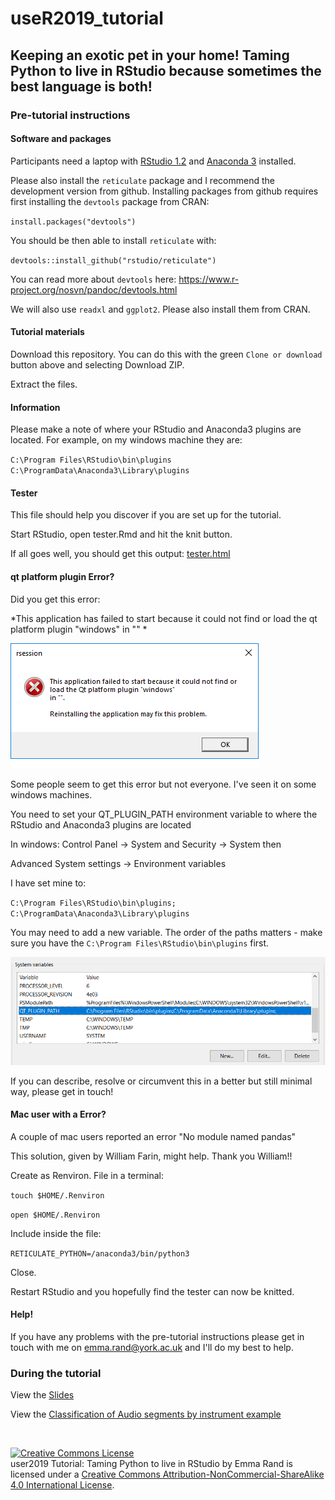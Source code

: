 # useR2019_tutorial

## Keeping an exotic pet in your home! Taming Python to live in RStudio because sometimes the best language is both!

### Pre-tutorial instructions

#### Software and packages

Participants need a laptop with [RStudio 1.2](https://www.rstudio.com/products/rstudio/) and [Anaconda 3](https://www.anaconda.com/distribution/) installed. 

Please also install the `reticulate` package and I recommend the development version from github. Installing packages from github requires first installing the `devtools` package from CRAN:

`install.packages("devtools")`

You should be then able to install `reticulate` with:

`devtools::install_github("rstudio/reticulate")`

You can read more about `devtools` here: https://www.r-project.org/nosvn/pandoc/devtools.html

We will also use `readxl` and `ggplot2`. Please also install them from CRAN.


#### Tutorial materials
Download this repository. You can do this with the green `Clone or download` button above and selecting Download ZIP.

Extract the files.

#### Information
Please make a note of where your RStudio and Anaconda3 plugins are located. For example, on my windows machine they are:

`C:\Program Files\RStudio\bin\plugins`  
`C:\ProgramData\Anaconda3\Library\plugins`

#### Tester
This file should help you discover if you are set up for the tutorial.

Start RStudio, open tester.Rmd and hit the knit button. 

If all goes well, you should get this output: [tester.html](https://3mmarand.github.io/useR2019_tutorial/tester.html)

#### qt platform plugin Error?

Did you get this error: 

*This application has failed to start because it could not find or load the qt platform plugin "windows" in "" *


![](pics/QT_error.png)

Some people seem to get this error but not everyone. I've seen it on some windows machines.

You need to set your QT_PLUGIN_PATH environment variable to where the RStudio and Anaconda3 plugins are located 

In windows: Control Panel -> System and Security -> System then

Advanced System settings -> Environment variables

I have set mine to:

`C:\Program Files\RStudio\bin\plugins; C:\ProgramData\Anaconda3\Library\plugins`

You may need to add a new variable. The order of the paths matters - make sure you have the `C:\Program Files\RStudio\bin\plugins` first.

![ QT_PLUGIN_PATH environment variable in Advanced System settings](pics/env_variables.png)

If you can describe, resolve or circumvent this in a better but still minimal way, please get in touch!

#### Mac user with a Error?
A couple of mac users reported an error "No module named pandas"

This solution, given by William Farin, might help. Thank you William!!

Create as Renviron. File in a terminal:

`touch $HOME/.Renviron`

`open $HOME/.Renviron`

Include inside the file:  

`RETICULATE_PYTHON=/anaconda3/bin/python3`

Close.

Restart RStudio and you hopefully find the tester can now be knitted.

#### Help!
If you have any problems with the pre-tutorial instructions please get in touch with me on emma.rand@york.ac.uk and I'll do my best to help.


### During the tutorial

View the [Slides](https://3mmarand.github.io/useR2019_tutorial/#1)

View the [Classification of Audio segments by instrument example](https://3mmarand.github.io/useR2019_tutorial/music_ml/Classifiying_music.html)

<br>

<a rel="license" href="http://creativecommons.org/licenses/by-nc-sa/4.0/"><img alt="Creative Commons License" style="border-width:0" src="https://i.creativecommons.org/l/by-nc-sa/4.0/88x31.png" /></a><br /><span xmlns:dct="http://purl.org/dc/terms/" property="dct:title">user2019 Tutorial: Taming Python to live in RStudio</span> by <span xmlns:cc="http://creativecommons.org/ns#" property="cc:attributionName">Emma Rand</span> is licensed under a <a rel="license" href="http://creativecommons.org/licenses/by-nc-sa/4.0/">Creative Commons Attribution-NonCommercial-ShareAlike 4.0 International License</a>.


